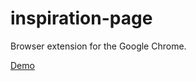 # inspiration-page
Browser extension for the Google Chrome.

[Demo](https://inspiration-page.vercel.app/)